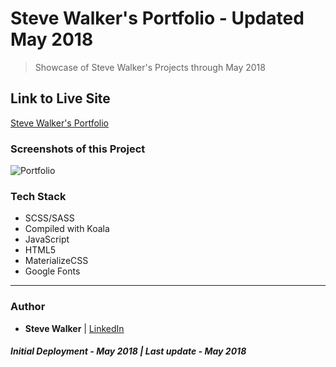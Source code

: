# Steve Walker's Portfolio - Updated May 2018

> Showcase of Steve Walker's Projects through May 2018

## Link to Live Site

[Steve Walker's Portfolio](https://captnwalker.github.io/Portfolio6/ 'Portfolio')

### Screenshots of this Project

![Portfolio](https://raw.github.com/captnwalker/Portfolio6/master/img/portfolio.png 'Portfolio')

### Tech Stack

* SCSS/SASS
* Compiled with Koala
* JavaScript
* HTML5
* MaterializeCSS
* Google Fonts

---

### Author

* **Steve Walker** | [LinkedIn](https://www.linkedin.com/in/stevelwalker/)

#### _Initial Deployment - May 2018 | Last update - May 2018_
